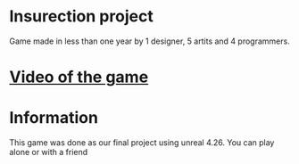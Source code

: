 # Insurection project

Game made in less than one year by 1 designer, 5 artits and 4 programmers.

# [Video of the game](https://www.youtube.com/watch?v=LlmQj7hpYkc)

# Information

This game was done as our final project using unreal 4.26. You can play alone or with a friend